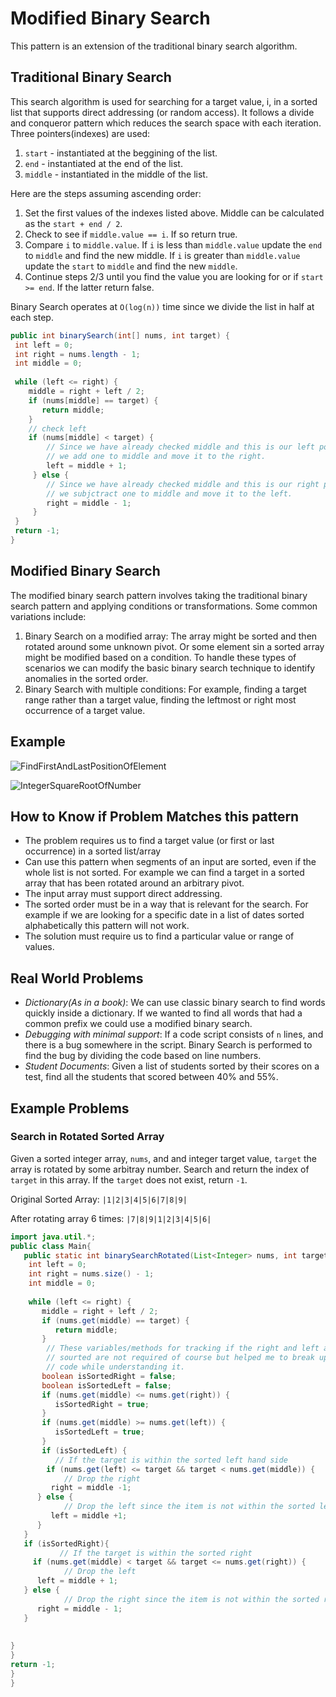 # Modified Binary Search

This pattern is an extension of the traditional binary search algorithm.

## Traditional Binary Search
This search algorithm is used for searching for a target value, i, in a sorted 
list that supports direct addressing (or random access). It follows a divide and
conqueror pattern which reduces the search space with each iteration. Three
pointers(indexes) are used: 

1. `start` - instantiated at the beggining of the list.
2. `end` - instantiated at the end of the list.
3. `middle` - instantiated in the middle of the list. 

Here are the steps assuming ascending order:
1. Set the first values of the indexes listed above. Middle can be calculated
   as the `start + end / 2`.
2. Check to see if `middle.value == i`. If so return true.
3. Compare `i` to `middle.value`. If `i` is less than `middle.value` update
   the `end` to `middle` and find the new middle. If `i` is greater than
   `middle.value` update the `start` to `middle` and find the new `middle`.
4. Continue steps 2/3 until you find the value you are looking for or if
   `start >= end`. If the latter return false. 

Binary Search operates at `O(log(n))` time since we divide the list in half at
each step.

```java
public int binarySearch(int[] nums, int target) {
 int left = 0;
 int right = nums.length - 1;
 int middle = 0;
 
 while (left <= right) {
    middle = right + left / 2;
    if (nums[middle] == target) {
       return middle;
    }
    // check left
    if (nums[middle] < target) {
        // Since we have already checked middle and this is our left pointer
        // we add one to middle and move it to the right.
        left = middle + 1;
     } else {
        // Since we have already checked middle and this is our right pointer
        // we subjctract one to middle and move it to the left.
        right = middle - 1;
     }
 }
 return -1;
}
```

## Modified Binary Search

The modified binary search pattern involves taking the traditional binary
search pattern and applying conditions or transformations. Some common
variations include: 

1. Binary Search on a modified array: The array might be sorted and then
   rotated around some unknown pivot. Or some element sin a sorted array might 
   be modified based on a condition. To handle these types of scenarios we can
   modify the basic binary search technique to identify anomalies in the
   sorted order.
2. Binary Search with multiple conditions: For example, finding a target range
   rather than a target value, finding the leftmost or right most occurrence of 
   a target value. 

## Example
![FindFirstAndLastPositionOfElement](FindFirstAndLastPositionOfElement.png "Find the first and last potition of element in array.")

![IntegerSquareRootOfNumber](IntegerSquareRootOfNumber.png "Find the square root of a number.")

## How to Know if Problem Matches this pattern
* The problem requires us to find a target value (or first or last occurrence)
  in a sorted list/array
* Can use this pattern when segments of an input are sorted, even if the whole
  list is not sorted. For example we can find a target in a sorted array that
  has been rotated around an arbitrary pivot. 
* The input array must support direct addressing.
* The sorted order must be in a way that is relevant for the search. For
  example if we are looking for a specific date in a list of dates sorted
  alphabetically this pattern will not work. 
* The solution must require us to find a particular value or range of values.

## Real World Problems
* *Dictionary(As in a book)*: We can use classic binary search to find words 
  quickly inside a dictionary. If we wanted to find all words that had a common
  prefix we could use a modified binary search. 
* *Debugging with minimal support*: If a code script consists of `n` lines, and
  there is a bug somewhere in the script. Binary Search is performed to find
  the bug by dividing the code based on line numbers. 
* *Student Documents*: Given a list of students sorted by their scores on a
  test, find all the students that scored between 40% and 55%. 

## Example Problems

### Search in Rotated Sorted Array

Given a sorted integer array, `nums`, and and integer target value, `target`
the array is rotated by some arbitray number. Search and return the index of
`target` in this array. If the `target` does not exist, return `-1`. 

Original Sorted Array: 
`|1|2|3|4|5|6|7|8|9|`

After rotating array 6 times:
`|7|8|9|1|2|3|4|5|6|`

```java
import java.util.*;
public class Main{
   public static int binarySearchRotated(List<Integer> nums, int target) {  
    int left = 0;
    int right = nums.size() - 1;
    int middle = 0;
    
    while (left <= right) {
       middle = right + left / 2;
       if (nums.get(middle) == target) {
          return middle;
       }
        // These variables/methods for tracking if the right and left are 
        // sourted are not required of course but helped me to break up the 
        // code while understanding it.
       boolean isSortedRight = false;
       boolean isSortedLeft = false;
       if (nums.get(middle) <= nums.get(right)) {
          isSortedRight = true;
       }
       if (nums.get(middle) >= nums.get(left)) {
          isSortedLeft = true;
       }
       if (isSortedLeft) {
          // If the target is within the sorted left hand side
        if (nums.get(left) <= target && target < nums.get(middle)) {
            // Drop the right
         right = middle -1;
      } else {
            // Drop the left since the item is not within the sorted left
         left = middle +1;
      }
   }
   if (isSortedRight){
           // If the target is within the sorted right
     if (nums.get(middle) < target && target <= nums.get(right)) {
            // Drop the left
      left = middle + 1;
   } else {
            // Drop the right since the item is not within the sorted right
      right = middle - 1;
   }
   
   
}
}
return -1;
}
}
```

